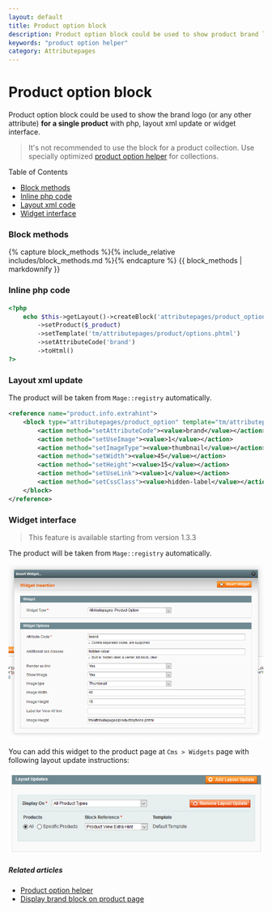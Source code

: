 ```yaml
---
layout: default
title: Product option block
description: Product option block could be used to show product brand logo at product page
keywords: "product option helper"
category: Attributepages
---
```


# Product option block

Product option block could be used to show the brand logo (or any other attribute)
**for a single product** with php, layout xml update or widget interface.

> It's not recommended to use the block for a product collection. Use specially optimized
> [product option helper](/m1/attributepages/widgets-and-blocks/product-option-helper)
> for collections.

Table of Contents

- [Block methods](#block-methods)
- [Inline php code](#inline-php-code)
- [Layout xml code](#layout-xml-update)
- [Widget interface](#widget-interface)

### Block methods

{% capture block_methods %}{% include_relative includes/block_methods.md %}{% endcapture %}
{{ block_methods | markdownify }}

### Inline php code

```php
<?php
    echo $this->getLayout()->createBlock('attributepages/product_option')
        ->setProduct($_product)
        ->setTemplate('tm/attributepages/product/options.phtml')
        ->setAttributeCode('brand')
        ->toHtml()
?>
```

### Layout xml update

The product will be taken from `Mage::registry` automatically.

```xml
<reference name="product.info.extrahint">
    <block type="attributepages/product_option" template="tm/attributepages/product/options.phtml" name="attributepage_brand">
        <action method="setAttributeCode"><value>brand</value></action>
        <action method="setUseImage"><value>1</value></action>
        <action method="setImageType"><value>thumbnail</value></action>
        <action method="setWidth"><value>45</value></action>
        <action method="setHeight"><value>15</value></action>
        <action method="setUseLink"><value>1</value></action>
        <action method="setCssClass"><value>hidden-label</value></action>
    </block>
</reference>
```

### Widget interface

> This feature is available starting from version 1.3.3

The product will be taken from `Mage::registry` automatically.

![Widget popup](/images/attributepages/widget.png)

You can add this widget to the product page at `Cms > Widgets` page with
following layout update instructions:

![Layout update instructions](/images/attributepages/cms_widget_layout_updates.png)

##### Related articles

- [Product option helper](/m1/attributepages/widgets-and-blocks/product-option-helper/)
- [Display brand block on product page](/m1/attributepages/use-cases/brand-block-on-product-page/#inline-block-directive)
